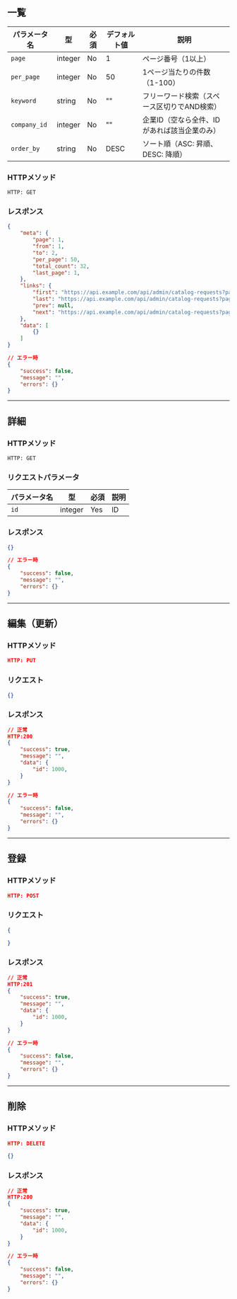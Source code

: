 ## 一覧

| パラメータ名 | 型 | 必須 | デフォルト値 | 説明 |
|------------|---|-----|------------|-----|
| `page` | integer | No | 1 | ページ番号（1以上） |
| `per_page` | integer | No | 50 | 1ページ当たりの件数（1-100） |
| `keyword` | string | No | "" | フリーワード検索（スペース区切りでAND検索） |
| `company_id` | integer | No | "" | 企業ID（空なら全件、IDがあれば該当企業のみ） |
| `order_by` | string | No | DESC | ソート順（ASC: 昇順、DESC: 降順） |

### HTTPメソッド
```
HTTP: GET 
```

### レスポンス
```json
{
    "meta": {
        "page": 1,
        "from": 1,
        "to": 2,
        "per_page": 50,
        "total_count": 32,
        "last_page": 1,
    },
    "links": {
        "first": "https://api.example.com/api/admin/catalog-requests?page=1",
        "last": "https://api.example.com/api/admin/catalog-requests?page=3",
        "prev": null,
        "next": "https://api.example.com/api/admin/catalog-requests?page=2"
    },
    "data": [
        {}
    ]
}
```

```json
// エラー時
{
    "success": false,
    "message": "",
    "errors": {}
}
```

---

## 詳細

### HTTPメソッド
```
HTTP: GET 
```

### リクエストパラメータ

| パラメータ名 | 型 | 必須 | 説明 |
|------------|---|-----|-----|
| `id` | integer | Yes | ID |

### レスポンス
```json
{}
```

```json
// エラー時
{
    "success": false,
    "message": "",
    "errors": {}
}
```

---

## 編集（更新）

### HTTPメソッド

```json
HTTP: PUT
```

### リクエスト
```json
{}
```

### レスポンス
```json
// 正常
HTTP:200
{
    "success": true,
    "message": "",
    "data": {
        "id": 1000,
    }
}
```

```json
// エラー時
{
    "success": false,
    "message": "",
    "errors": {}
}
```

---

## 登録

### HTTPメソッド

```json
HTTP: POST
```

### リクエスト
```json
{

}
```

### レスポンス
```json
// 正常
HTTP:201
{
    "success": true,
    "message": "",
    "data": {
        "id": 1000,
    }
}
```

```json
// エラー時
{
    "success": false,
    "message": "",
    "errors": {}
}
```

---

## 削除

### HTTPメソッド

```json
HTTP: DELETE
```

```json
{}
```

### レスポンス
```json
// 正常
HTTP:200
{
    "success": true,
    "message": "",
    "data": {
        "id": 1000,
    }
}
```

```json
// エラー時
{
    "success": false,
    "message": "",
    "errors": {}
}
```